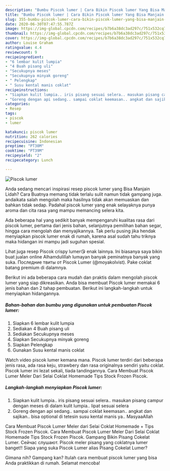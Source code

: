 ```yaml
---
description: "Bumbu Piscok lumer | Cara Bikin Piscok lumer Yang Bisa Manjain Lidah"
title: "Bumbu Piscok lumer | Cara Bikin Piscok lumer Yang Bisa Manjain Lidah"
slug: 355-bumbu-piscok-lumer-cara-bikin-piscok-lumer-yang-bisa-manjain-lidah
date: 2020-06-30T07:47:55.787Z
image: https://img-global.cpcdn.com/recipes/b7b6a38dc3ad297c/751x532cq70/piscok-lumer-foto-resep-utama.jpg
thumbnail: https://img-global.cpcdn.com/recipes/b7b6a38dc3ad297c/751x532cq70/piscok-lumer-foto-resep-utama.jpg
cover: https://img-global.cpcdn.com/recipes/b7b6a38dc3ad297c/751x532cq70/piscok-lumer-foto-resep-utama.jpg
author: Louise Graham
ratingvalue: 4.4
reviewcount: 9
recipeingredient:
- "6 lembar kulit lumpia"
- "4 Buah pisang uli"
- "Secukupnya meses"
- "Secukupnya minyak goreng"
- " Pelengkap"
- " Susu kental manis coklat"
recipeinstructions:
- "Siapkan kulit lumpia.. iris pisang sesuai selera.. masukan pisang campur dengan meses di dalam kulit lumpia.. lipat sesuai selera"
- "Goreng dengan api sedang.. sampai coklat keemasan.. angkat dan sajikan.. bisa optional di tetesin susu kental manis ya.. MasyaaAllah"
categories:
- Resep
tags:
- piscok
- lumer

katakunci: piscok lumer 
nutrition: 262 calories
recipecuisine: Indonesian
preptime: "PT30M"
cooktime: "PT39M"
recipeyield: "2"
recipecategory: Lunch

---
```



![Piscok lumer](https://img-global.cpcdn.com/recipes/b7b6a38dc3ad297c/751x532cq70/piscok-lumer-foto-resep-utama.jpg)

Anda sedang mencari inspirasi resep piscok lumer yang Bisa Manjain Lidah? Cara Buatnya memang tidak terlalu sulit namun tidak gampang juga. andaikata salah mengolah maka hasilnya tidak akan memuaskan dan bahkan tidak sedap. Padahal piscok lumer yang enak selayaknya punya aroma dan cita rasa yang mampu memancing selera kita.

Ada beberapa hal yang sedikit banyak mempengaruhi kualitas rasa dari piscok lumer, pertama dari jenis bahan, selanjutnya pemilihan bahan segar, hingga cara mengolah dan menyajikannya. Tak perlu pusing jika hendak menyiapkan piscok lumer enak di rumah, karena asal sudah tahu triknya maka hidangan ini mampu jadi suguhan spesial.

Lihat juga resep Piscok crispy lumer😘 enak lainnya. Ini biasanya saya bikin buat jualan online Alhamdulillah lumayan banyak peminatnya banyak yang suka. Последние твиты от Piscok Lumer (@moyakolvist). Pake coklat batang premium di dalamnya.


Berikut ini ada beberapa cara mudah dan praktis dalam mengolah piscok lumer yang siap dikreasikan. Anda bisa membuat Piscok lumer memakai 6 jenis bahan dan 2 tahap pembuatan. Berikut ini langkah-langkah untuk menyiapkan hidangannya.

<!--inarticleads1-->

##### Bahan-bahan dan bumbu yang digunakan untuk pembuatan Piscok lumer:

1. Siapkan 6 lembar kulit lumpia
1. Sediakan 4 Buah pisang uli
1. Sediakan Secukupnya meses
1. Siapkan Secukupnya minyak goreng
1. Siapkan  Pelengkap
1. Gunakan  Susu kental manis coklat


Watch video piscok lumer kemana mana. Piscok lumer terdiri dari beberapa jenis rasa, ada rasa keju, strawbery dan rasa originalnya sendiri yaitu coklat. Piscok lumer ini lezat sekali, tiada tandingannya. Cara Membuat Piscok Lumer Meler Dari Selai Coklat Homemade Tips Stock Frozen Piscok. 

<!--inarticleads2-->

##### Langkah-langkah menyiapkan Piscok lumer:

1. Siapkan kulit lumpia.. iris pisang sesuai selera.. masukan pisang campur dengan meses di dalam kulit lumpia.. lipat sesuai selera
1. Goreng dengan api sedang.. sampai coklat keemasan.. angkat dan sajikan.. bisa optional di tetesin susu kental manis ya.. MasyaaAllah


Cara Membuat Piscok Lumer Meler dari Selai Coklat Homemade + Tips Stock Frozen Piscok. Cara Membuat Piscok Lumer Meler Dari Selai Coklat Homemade Tips Stock Frozen Piscok. Gampang Bikin Pisang Cokelat Lumer. Сейчас слушают. Piscok meler pisang yang coklatnya lumer banget!! Siapa yang suka Piscok Lumer alias Pisang Cokelat Lumer? 

Gimana nih? Gampang kan? Itulah cara membuat piscok lumer yang bisa Anda praktikkan di rumah. Selamat mencoba!
